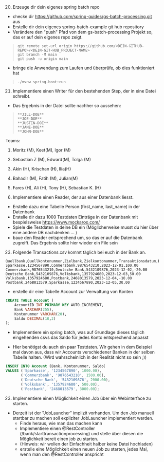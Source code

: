 20. Erzeuge dir dein eigenes spring batch repo
- checke dir https://github.com/spring-guides/gs-batch-processing.git aus
- Erstelle dir dein eigenes spring-batch-example git hub repository
- Verändere den "push" Pfad von dem gs-batch-processing Projekt so, das er auf dein eigenes repo zeigt.

>```console
>git remote set-url origin https://github.com/<DEIN-GITHUB-REPO>/<DEIN-GIT-HUB_PROJECT-NAME>
>git branch -M main
>git push -u origin main
>```
- bringe die Anwendung zum Laufen und überprüfe, ob dies funktioniert hat

>```console
>./mvnw spring-boot:run
>```

21. Implementiere einen Writer für den bestehenden Step, der in eine Datei schreibt. 
- Das Ergebnis in der Datei sollte nachher so aussehen:
>```mardown
>**JILL-DOE**
>**JOE-DOE**
>**JUSTIN-DOE**
>**JANE-DOE**
>**JOHN-DOE**
>```

Teams:
1. Moritz (M), Keet(M), Igor (M)
2. Sebastian Z (M), Edward(M), Tolga (M)
3. Akin (H), Krischan (H), Ilia(H)
4. Bahadir (M), Fatih (M), Julian(M)
5. Fares (H), Ali (H), Tony (H), Sebastian K. (H)

22. Implementiere einen Reader, der aus einer Datenbank liesst.
- Erstelle dazu eine Tabelle Person (first_name, last_name) in der Datenbank 
- Erstelle dir dazu 1000 Testdaten Einträge in der Datenbank mit bespielsweise https://www.mockaroo.com/
- Spiele die Testdaten in deine DB ein (Möglicherweise musst du hier über eine andere DB nachdenken ... )
- baue den Reader entsprechend um, so das er auf die Datenbank zugreift. Das Ergebnis sollte hier wieder ein File sein

23. Folgende Transactions.csv kommt täglich bei euch in der Bank an.

```csv
Quellbank,Quellkontonummer,Zielbank,Zielkontonummer,Transaktionsdatum,Betrag
Sparkasse,1234567890,Commerzbank,9876543210,2023-12-01,100.00
Commerzbank,9876543210,Deutsche Bank,5432109876,2023-12-02,-20.00
Deutsche Bank,5432109876,Volksbank,1357924680,2023-12-03,50.00
Volksbank,1357924680,Postbank,2468013579,2023-12-04,-10.00
Postbank,2468013579,Sparkasse,1234567890,2023-12-05,30.00
```

- erstelle dir eine Tabelle Account zur Verwaltung von Konten

```sql
CREATE TABLE Account (
    AccountID INT PRIMARY KEY AUTO_INCREMENT,
    Bank VARCHAR(255),
    Kontonummer VARCHAR(20),
    Saldo DECIMAL(10,2)
);
```
- Implementiere ein spring batch, was auf Grundlage dieses täglich eingehenden csvs das Saldo für jedes Konto entsprechend anpasst

- Hier benötigst du auch ein paar Testdaten. Wir gehen in dem Beispiel mal davon aus, dass wir Accounts verschiedener Banken in der selben Tabelle halten. (Wird wahrscheinlich in der Realität nicht so sein ;))

```sql
INSERT INTO Account (Bank, Kontonummer, Saldo)
VALUES ('Sparkasse', '1234567890', 1000.00),
       ('Commerzbank', '9876543210', 1500.00),
       ('Deutsche Bank', '5432109876', 2000.00),
       ('Volksbank', '1357924680', 500.00),
       ('Postbank', '2468013579', 3000.00);
```

23. Implementiere einen Möglichkeit einen Job über ein Webinterface zu starten.

- Derzeit ist der "JobLauncher" implizit vorhanden. Um den Job manuell startbar zu machen soll expliziter JobLauncher implementiert werden. 
  - Finde heraus, wie man das machen kann
  - Implementiere einen @RestController (/bank/starttransactionprocessing) und stelle über diesen die Möglichkeit bereit einen job zu starten.
  - (Hinweis: wir wollen der Einfachheit halber keine Datei hochladen)
  - erstelle eine Möglichkeit einen neuen Job zu starten, jedes Mal, wenn man den @RestController anspricht 
 
